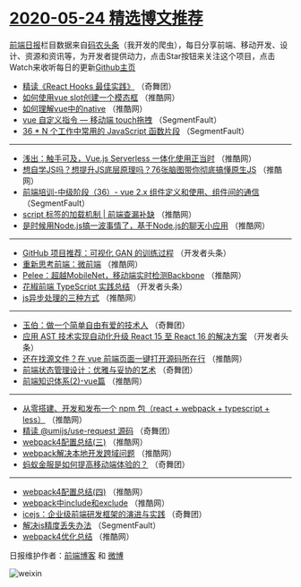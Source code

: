 # [2020-05-24 精选博文推荐](http://hao.caibaojian.com/date/2020/05/24)

[前端日报](http://caibaojian.com/c/news)栏目数据来自[码农头条](http://hao.caibaojian.com/)（我开发的爬虫），每日分享前端、移动开发、设计、资源和资讯等，为开发者提供动力，点击Star按钮来关注这个项目，点击Watch来收听每日的更新[Github主页](https://github.com/kujian/frontendDaily)
* [精读《React Hooks 最佳实践》](http://hao.caibaojian.com/124362.html) （奇舞团）
* [如何使用vue slot创建一个模态框](http://hao.caibaojian.com/142575.html) （推酷网）
* [如何理解vue中的native](http://hao.caibaojian.com/142586.html) （推酷网）
* [vue 自定义指令 &#8212; 移动端 touch拖拽](http://hao.caibaojian.com/142565.html) （SegmentFault）
* [36 * N 个工作中常用的 JavaScript 函数片段](http://hao.caibaojian.com/142621.html) （SegmentFault）

***
* [浅出：触手可及，Vue.js Serverless 一体化使用正当时](http://hao.caibaojian.com/142576.html) （推酷网）
* [想自学JS吗？想提升JS底层原理吗？76张脑图带你彻底搞懂原生JS](http://hao.caibaojian.com/142587.html) （推酷网）
* [前端培训-中级阶段（36）- vue 2.x 组件定义和使用、组件间的通信](http://hao.caibaojian.com/142566.html) （SegmentFault）
* [script 标签的加载机制 | 前端查漏补缺](http://hao.caibaojian.com/142577.html) （推酷网）
* [是时候用Node.js搞一波事情了，基于Node.js的聊天小应用](http://hao.caibaojian.com/142588.html) （推酷网）

***
* [GitHub 项目推荐：可视化 GAN 的训练过程](http://hao.caibaojian.com/142567.html) （开发者头条）
* [重新思考前端：微前端](http://hao.caibaojian.com/142578.html) （推酷网）
* [Pelee：超越MobileNet，移动端实时检测Backbone](http://hao.caibaojian.com/142589.html) （推酷网）
* [花椒前端 TypeScript 实践总结](http://hao.caibaojian.com/142568.html) （开发者头条）
* [js异步处理的三种方式](http://hao.caibaojian.com/142579.html) （推酷网）

***
* [玉伯：做一个简单自由有爱的技术人](http://hao.caibaojian.com/142590.html) （奇舞团）
* [应用 AST 技术实现自动化升级 React 15 至 React 16 的解决方案](http://hao.caibaojian.com/142569.html) （开发者头条）
* [还在找源文件？在 vue 前端页面一键打开源码所在行](http://hao.caibaojian.com/142580.html) （推酷网）
* [前端状态管理设计：优雅与妥协的艺术](http://hao.caibaojian.com/142591.html) （奇舞团）
* [前端知识体系(2)-vue篇](http://hao.caibaojian.com/142570.html) （推酷网）

***
* [从零搭建、开发和发布一个 npm 包（react + webpack + typescript + less）](http://hao.caibaojian.com/142581.html) （推酷网）
* [精读 @umijs/use-request 源码](http://hao.caibaojian.com/142592.html) （奇舞团）
* [webpack4配置总结(三)](http://hao.caibaojian.com/142571.html) （推酷网）
* [webpack解决本地开发跨域问题](http://hao.caibaojian.com/142582.html) （推酷网）
* [蚂蚁金服是如何提高移动端体验的？](http://hao.caibaojian.com/142594.html) （奇舞团）

***
* [webpack4配置总结(四)](http://hao.caibaojian.com/142572.html) （推酷网）
* [webpack中include和exclude](http://hao.caibaojian.com/142583.html) （推酷网）
* [icejs：企业级前端研发框架的演进与实践](http://hao.caibaojian.com/142549.html) （奇舞团）
* [解决js精度丢失办法](http://hao.caibaojian.com/142618.html) （SegmentFault）
* [webpack4优化总结](http://hao.caibaojian.com/142573.html) （推酷网）

日报维护作者：[前端博客](http://caibaojian.com/) 和 [微博](http://caibaojian.com/go/weibo)

![weixin](https://user-images.githubusercontent.com/3055447/38468989-651132ac-3b80-11e8-8e6b-15122322a9d7.png)